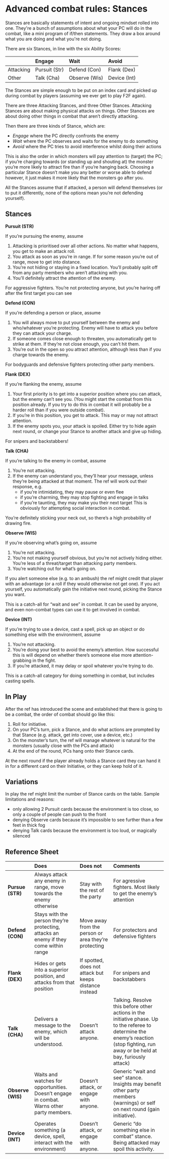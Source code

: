 # Advanced combat rules: Stances

Stances are basically statements of intent and ongoing mindset rolled into one. They're a bunch of assumptions about what your PC will do in the combat, like a mini program of if/then statements. They draw a box around what you are doing and what you're not doing.

There are six Stances, in line with the six Ability Scores:

|           | Engage        | Wait          | Avoid        |
|:--------- |:------------- |:------------- |:------------ |
| Attacking | Pursuit (Str) | Defend (Con)  | Flank (Dex)  |
| Other     | Talk (Cha)    | Observe (Wis) | Device (Int) |

The Stances are simple enough to be put on an index card and picked up during combat by players (assuming we ever get to play F2F again).

There are three Attacking Stances, and three Other Stances. Attacking Stances are about making physical attacks on things. Other Stances are about doing other things in combat that aren’t directly attacking.

Then there are three kinds of Stance, which are:

- *Engage* where the PC directly confronts the enemy
- *Wait* where the PC observes and waits for the enemy to do something
- *Avoid* where the PC tries to avoid interference whilst doing their actions

This is also the order in which monsters will pay attention to (target) the PC; if you’re charging towards (or standing up and shouting at) the monster you’re more likely to attract fire than if you’re hanging back. Choosing a particular Stance doesn’t make you any better or worse able to defend however, it just makes it more likely that the monsters go after you.

All the Stances assume that if attacked, a person will defend themselves (or to put it differently, none of the options mean you’re not defending yourself).

## Stances

**Pursuit (STR)**

If you’re pursuing the enemy, assume

1. Attacking is prioritised over all other actions. No matter what happens, you get to make an attack roll.
2. You attack as soon as you’re in range. If for some reason you’re out of range, move to get into distance.
3. You’re not hiding or staying in a fixed location. You’ll probably split off from any party members who aren’t attacking with you.
4. You’ll definitely attract the attention of the enemy.

For aggressive fighters. You’re not protecting anyone, but you’re haring off after the first target you can see

**Defend (CON)**

If you’re defending a person or place, assume

1. You will always move to put yourself between the enemy and who/whatever you’re protecting. Enemy will have to attack you before they can attack your charge.
2. If someone comes close enough to threaten, you automatically get to strike at them. If they’re not close enough, you can’t hit them.
3. You’re out in the open so you attract attention, although less than if you charge towards the enemy.

For bodyguards and defensive fighters protecting other party members.

**Flank (DEX)**

If you’re flanking the enemy, assume

1. Your first priority is to get into a superior position where you can attack, but the enemy can’t see you. (You might start the combat from this position already. If you try to do this in combat it will probably be a harder roll than if you were outside combat).
2. If you’re in this position, you get to attack. This may or may not attract attention.
3. If the enemy spots you, your attack is spoiled. Either try to hide again next round, or change your Stance to another attack and give up hiding.

For snipers and backstabbers!

**Talk (CHA)**

If you’re talking to the enemy in combat, assume

1. You’re not attacking.
2. If the enemy can understand you, they’ll hear your message, unless they’re being attacked at that moment. The ref will work out their response, e.g.
	- if you’re intimidating, they may pause or even flee
	- if you’re charming, they may stop fighting and engage in talks
	- if you’re taunting, they may make you their next target This is obviously for attempting social interaction in combat.

You’re definitely sticking your neck out, so there’s a high probability of drawing fire.

**Observe (WIS)**

If you’re observing what’s going on, assume

1. You’re not attacking.
2. You’re not making yourself obvious, but you’re not actively hiding either. You’re less of a threat/target than attacking party members.
3. You’re watching out for what’s going on.

If you alert someone else (e.g. to an ambush) the ref might credit that player with an advantage (or a roll if they would otherwise not get one). If you act yourself, you automatically gain the initiative next round, picking the Stance you want.

This is a catch-all for “wait and see” in combat. It can be used by anyone, and even non-combat types can use it to get involved in combat.

**Device (INT)**

If you’re trying to use a device, cast a spell, pick up an object or do something else with the environment, assume

1. You’re not attacking.
2. You’re doing your best to avoid the enemy’s attention. How successful this is will depend on whether there’s someone else more attention-grabbing in the fight.
3. If you’re attacked, it may delay or spoil whatever you’re trying to do.

This is a catch-all category for doing something in combat, but includes casting spells.


## In Play

After the ref has introduced the scene and established that there is going to be a combat, the order of combat should go like this:

1. Roll for initiative.
2. On your PC’s turn, pick a Stance, and do what actions are prompted by that Stance (e.g. attack, get into cover, use a device, etc.)
3. On the monster’s turn, the ref will manage whatever is natural for the monsters (usually close with the PCs and attack)
4. At the end of the round, PCs hang onto their Stance cards.

At the next round if the player already holds a Stance card they can hand it in for a different card on their Initiative, or they can keep hold of it.

## Variations

In play the ref might limit the number of Stance cards on the table.
Sample limitations and reasons:

* only allowing 2 Pursuit cards because the environment is too close, so only a couple of people can push to the front
* denying Observe cards because it’s impossible to see further than a few feet in thick fog
* denying Talk cards because the environment is too loud, or magically silenced

## Reference Sheet

|                   | Does                                                                                      | Does not                                               | Comments                                                                                                                                                                              |
|:----------------- |:----------------------------------------------------------------------------------------- |:------------------------------------------------------ |:------------------------------------------------------------------------------------------------------------------------------------------------------------------------------------- |
| **Pursue (STR)**  | Always attack any enemy in range, move towards the enemy otherwise                        | Stay with the rest of the party                        | For agressive fighters. Most likely to get the enemy’s attention                                                                                                                      |
| **Defend (CON)**  | Stays with the person they’re protecting, attacks an enemy if they come within range      | Move away from the person or area they’re protecting   | For protectors and defensive fighters                                                                                                                                                 |
| **Flank (DEX)**   | Hides or gets into a superior position, and attacks from that position                    | If spotted, does not attack but keeps distance instead | For snipers and backstabbers                                                                                                                                                          |
| **Talk (CHA)**    | Delivers a message to the enemy, which will be understood.                                | Doesn’t attack anyone.                                 | Talking. Resolve this before other actions in the initiative phase. Up to the referee to determine the enemy’s reaction (stop fighting, run away or be held at bay, furiously attack) |
| **Observe (WIS)** | Waits and watches for opportunities. Doesn’t engage in combat. Warns other party members. | Doesn’t attack, or engage with anyone.                 | Generic “wait and see” stance. Insights may benefit other party members (warnings) or self on next round (gain initiative).                                                           |
| **Device (INT)**  | Operates something (a device, spell, interact with the environment)                       | Doesn’t attack, or engage with anyone.                 | Generic “do something else in combat” stance. Being attacked may spoil this activity.                                                                                                 | 